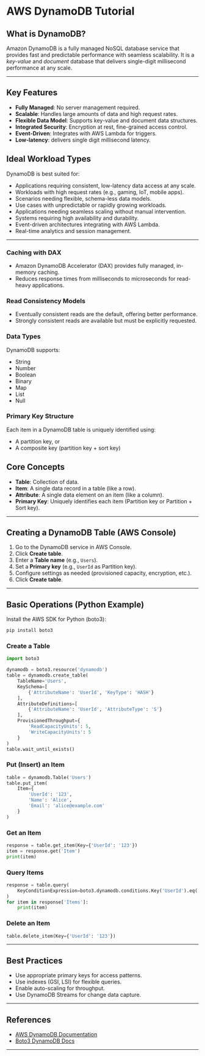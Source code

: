 # AWS DynamoDB Tutorial

## What is DynamoDB?

Amazon DynamoDB is a fully managed NoSQL database service that provides fast and predictable performance with seamless scalability. It is a *key-value* and *document* database that delivers single-digit millisecond performance at any scale.

---

## Key Features
- **Fully Managed**: No server management required.
- **Scalable**: Handles large amounts of data and high request rates.
- **Flexible Data Model**: Supports key-value and document data structures.
- **Integrated Security**: Encryption at rest, fine-grained access control.
- **Event-Driven**: Integrates with AWS Lambda for triggers.
- **Low-latency**:  delivers single digit millisecond latency.

## Ideal Workload Types

DynamoDB is best suited for:
- Applications requiring consistent, low-latency data access at any scale.
- Workloads with high request rates (e.g., gaming, IoT, mobile apps).
- Scenarios needing flexible, schema-less data models.
- Use cases with unpredictable or rapidly growing workloads.
- Applications needing seamless scaling without manual intervention.
- Systems requiring high availability and durability.
- Event-driven architectures integrating with AWS Lambda.
- Real-time analytics and session management.

---
### Caching with DAX

* Amazon DynamoDB Accelerator (DAX) provides fully managed, in-memory caching.
* Reduces response times from milliseconds to microseconds for read-heavy applications.

### Read Consistency Models

- Eventually consistent reads are the default, offering better performance.
- Strongly consistent reads are available but must be explicitly requested.

### Data Types

DynamoDB supports:

- String
- Number
- Boolean
- Binary
- Map
- List
- Null


### Primary Key Structure

Each item in a DynamoDB table is uniquely identified using:

- A partition key, or
- A composite key (partition key + sort key)


## Core Concepts
- **Table**: Collection of data.
- **Item**: A single data record in a table (like a row).
- **Attribute**: A single data element on an item (like a column).
- **Primary Key**: Uniquely identifies each item (Partition key or Partition + Sort key).

---

## Creating a DynamoDB Table (AWS Console)
1. Go to the DynamoDB service in AWS Console.
2. Click **Create table**.
3. Enter a **Table name** (e.g., `Users`).
4. Set a **Primary key** (e.g., `UserId` as Partition key).
5. Configure settings as needed (provisioned capacity, encryption, etc.).
6. Click **Create table**.

---

## Basic Operations (Python Example)
Install the AWS SDK for Python (boto3):
```bash
pip install boto3
```

### Create a Table
```python
import boto3

dynamodb = boto3.resource('dynamodb')
table = dynamodb.create_table(
    TableName='Users',
    KeySchema=[
        {'AttributeName': 'UserId', 'KeyType': 'HASH'}
    ],
    AttributeDefinitions=[
        {'AttributeName': 'UserId', 'AttributeType': 'S'}
    ],
    ProvisionedThroughput={
        'ReadCapacityUnits': 5,
        'WriteCapacityUnits': 5
    }
)
table.wait_until_exists()
```

### Put (Insert) an Item
```python
table = dynamodb.Table('Users')
table.put_item(
    Item={
        'UserId': '123',
        'Name': 'Alice',
        'Email': 'alice@example.com'
    }
)
```

### Get an Item
```python
response = table.get_item(Key={'UserId': '123'})
item = response.get('Item')
print(item)
```

### Query Items
```python
response = table.query(
    KeyConditionExpression=boto3.dynamodb.conditions.Key('UserId').eq('123')
)
for item in response['Items']:
    print(item)
```

### Delete an Item
```python
table.delete_item(Key={'UserId': '123'})
```

---

## Best Practices
- Use appropriate primary keys for access patterns.
- Use indexes (GSI, LSI) for flexible queries.
- Enable auto-scaling for throughput.
- Use DynamoDB Streams for change data capture.

---

## References
- [AWS DynamoDB Documentation](https://docs.aws.amazon.com/amazondynamodb/latest/developerguide/)
- [Boto3 DynamoDB Docs](https://boto3.amazonaws.com/v1/documentation/api/latest/reference/services/dynamodb.html)

---
